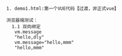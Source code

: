     
    1. demo1.html:第一个VUE代码【过渡，非正式vue】
    
    浏览器端测试：
      1.1 双向绑定
       vm.message
       "hello,dly"
       vm.message="hello,mmm"
       "hello,mmm"